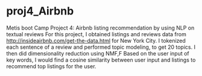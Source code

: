 # proj4_Airbnb
Metis boot Camp Project 4: Airbnb listing recommendation by using NLP on textual reviews
For this project, I obtained listings and reviews data from http://insideairbnb.com/get-the-data.html for New York City.
I tokenized each sentence of a review and performed topic modeling, to get 20 topics. I then did dimensionality reduction using NMF,F
Based on the user input of key words, I would find a cosine similarity between user input and listings to recommend top listings for the user.
